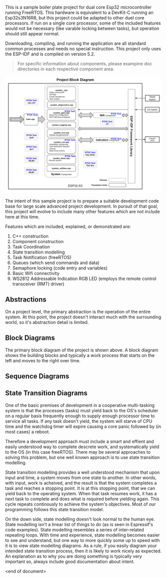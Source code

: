 This is a sample boiler plate project for dual core Esp32 microcontroller running FreeRTOS.  This hardware is equivalent to a DevKit-C running an Esp32s3N16R8, but this project could be adapted to other duel core processors.   If run on a single core processor, some of the included features would not be necessary (like varable locking between tasks), but operation should still appear normal.

Downloading, compiling, and running the application are all standard common processes and needs no special instruction.  This project only uses the ESP-IDF and is compiled on version 5.2.

>For specific information about components, please exampine doc directories in each respective component area.  

![system_block](./docs/images/project_block.png)

The intent of this sample project is to prepare a suitable development code base for large scale advanced project development.  In pursuit of that goal, this project will evolve to include many other features which are not include here at this time.

Features which are included, explained, or demonstrated are:
1. C++ construction
2. Component construction
3. Task Coordination
4. State transition modelling
5. Task Notification (freeRTOS)
6. Queues (which send commands and data)
7. Semaphore locking (code entry and variables)
8. Basic Wifi connectivity
9. WS2812 Addressable Indication RGB LED (employs the remote control transceiver (RMT) driver)

## Abstractions
On a project level, the primary abstraction is the operation of the entire system.  At this point, the project doesn't interact much with the surrounding world, so it's abstraction detail is limited.

## Block Diagrams
The primary block diagram of the project is shown above.  A block diagram shows the building blocks and typically a work process that starts on the left and moves to the right over time.

## Sequence Diagrams

## State Transition Diagrams
One of the basic premises of development in a cooperative multi-tasking system is that the processes (tasks) must yield back to the OS's scheduler on a regular basis frequently enough to supply enough processor time to service all tasks.   If any task doesn't yield, the system will starve of CPU time and the watchdog timer will expire causing a core panic followed by (in most cases) a reboot.

Therefore a development approach must include a smart and effient and easily understood way to complete descrete work, and systematically yield to the OS (in this case freeRTOS).  There may be several approaches to solving this problem, but one well known approach is to use state transition modelling.

State transition modelling provides a well understood mechanism that upon input and time, a system moves from one state to another. In other words, with input, work is acheived, and the result is that the system completes a task and reaches a stopping point.   It is at this stopping point, that we can yield back to the operating system.  When that task resumes work, it has a next task to complete and does what is required before yielding again.  This cycle repeats continously to achieve the system's objectives.  Most of our programming follows this state transition model. 

On the down side, state modelling doesn't look normal to the human eye.  State modelling isn't a linear list of things to do (as is seen in Espressif's code examples).  State modelling resembles a series of inter-related repeating loops.  With time and experience, state modelling becomes easier to see and understand, but one way to more quickly some up to speed with it is to view state modelling diagrams.  As a rule, if you easily diagram your intended state transition process, then it is likely to work nicely as expected.   An explanation as to why you are doing something is typically very important so, always include good documentation about intent.


\<end of document>